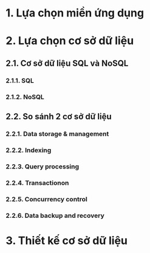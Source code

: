 # 1. Lựa chọn miền ứng dụng
# 2. Lựa chọn cơ sở dữ liệu
## 2.1. Cơ sở dữ liệu SQL và NoSQL
### 2.1.1. SQL
### 2.1.2. NoSQL
## 2.2. So sánh 2 cơ sở dữ liệu
### 2.2.1. Data storage & management
### 2.2.2. Indexing
### 2.2.3. Query processing
### 2.2.4. Transactionon
### 2.2.5. Concurrency control
### 2.2.6. Data backup and recovery
# 3. Thiết kế cơ sở dữ liệu
